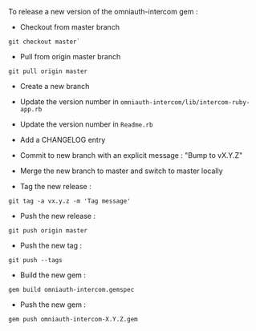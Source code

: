 To release a new version of the omniauth-intercom gem :

+ Checkout from master branch

```shell
git checkout master`
```

+ Pull from origin master branch

```shell
git pull origin master
```
+ Create a new branch

+ Update the version number in `omniauth-intercom/lib/intercom-ruby-app.rb`

+ Update the version number in `Readme.rb`

+ Add a CHANGELOG entry

+ Commit to new branch with an explicit message : "Bump to vX.Y.Z"

+ Merge the new branch to master and switch to master locally

+ Tag the new release :

```shell
git tag -a vx.y.z -m 'Tag message'
```

+ Push the new release :

```shell
git push origin master
```

+ Push the new tag :

```shell
git push --tags
```

+ Build the new gem :

```shell
gem build omniauth-intercom.gemspec
```

+ Push the new gem :

```shell
gem push omniauth-intercom-X.Y.Z.gem
```
